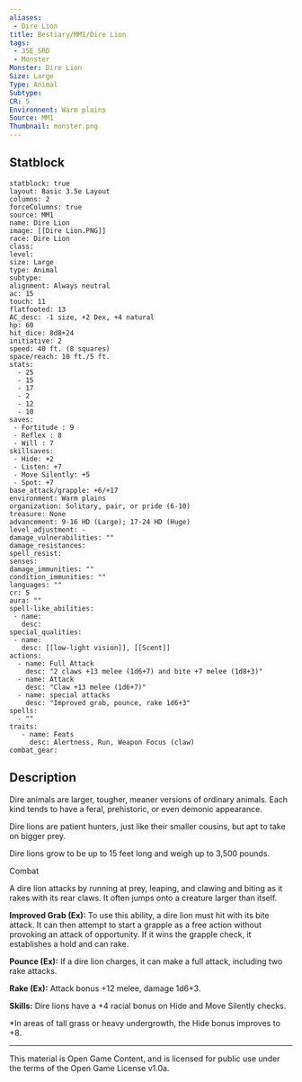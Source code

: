 ```yaml
---
aliases:
 - Dire Lion
title: Bestiary/MM1/Dire Lion
tags: 
 - 35E_SRD
 - Monster
Monster: Dire Lion
Size: Large
Type: Animal
Subtype: 
CR: 5
Environnent: Warm plains
Source: MM1
Thumbnail: monster.png
---
```


## Statblock

```statblock
statblock: true
layout: Basic 3.5e Layout
columns: 2
forceColumns: true
source: MM1 
name: Dire Lion
image: [[Dire Lion.PNG]]
race: Dire Lion
class: 
level: 
size: Large
type: Animal
subtype: 
alignment: Always neutral
ac: 15
touch: 11
flatfooted: 13
AC_desc: -1 size, +2 Dex, +4 natural
hp: 60
hit_dice: 8d8+24
initiative: 2
speed: 40 ft. (8 squares)
space/reach: 10 ft./5 ft.
stats:
  - 25
  - 15
  - 17
  - 2
  - 12
  - 10
saves:
 - Fortitude : 9
 - Reflex : 8
 - Will : 7
skillsaves:
 - Hide: +2
 - Listen: +7
 - Move Silently: +5
 - Spot: +7
base_attack/grapple: +6/+17
environment: Warm plains
organization: Solitary, pair, or pride (6-10)
treasure: None
advancement: 9-16 HD (Large); 17-24 HD (Huge)
level_adjustment: -
damage_vulnerabilities: ""
damage_resistances: 
spell_resist: 
senses: 
damage_immunities: ""
condition_immunities: ""
languages: ""
cr: 5
aura: ""
spell-like_abilities:
 - name: 
   desc: 
special_qualities:
 - name:
   desc: [[low-light vision]], [[Scent]]
actions:
  - name: Full Attack
    desc: "2 claws +13 melee (1d6+7) and bite +7 melee (1d8+3)"
  - name: Attack
    desc: "Claw +13 melee (1d6+7)"
  - name: special attacks
    desc: "Improved grab, pounce, rake 1d6+3"
spells:
  - ""
traits:
   - name: Feats
     desc: Alertness, Run, Weapon Focus (claw)
combat_gear:  
```

## Description



Dire animals are larger, tougher, meaner versions of ordinary animals. Each kind tends to have a feral, prehistoric, or even demonic appearance.

Dire lions are patient hunters, just like their smaller cousins, but apt to take on bigger prey.

Dire lions grow to be up to 15 feet long and weigh up to 3,500 pounds.

Combat

A dire lion attacks by running at prey, leaping, and clawing and biting as it rakes with its rear claws. It often jumps onto a creature larger than itself.


**Improved Grab (Ex):** To use this ability, a dire lion must hit with its bite attack. It can then attempt to start a grapple as a free action without provoking an attack of opportunity. If it wins the grapple check, it establishes a hold and can rake.


**Pounce (Ex):** If a dire lion charges, it can make a full attack, including two rake attacks.


**Rake (Ex):** Attack bonus +12 melee, damage 1d6+3.


**Skills:** Dire lions have a +4 racial bonus on Hide and Move Silently checks.

*In areas of tall grass or heavy undergrowth, the Hide bonus improves to +8.

---

This material is Open Game Content, and is licensed for public use under the terms of the Open Game License v1.0a.
